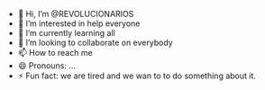 - 👋 Hi, I’m @REVOLUCIONARIOS
- 👀 I’m interested in help everyone
- 🌱 I’m currently learning all
- 💞️ I’m looking to collaborate on everybody
- 📫 How to reach me 
- 😄 Pronouns: ...
- ⚡ Fun fact: we are tired and we wan to to do something about it.

<!---
REVOLUCIONARIOS/REVOLUCIONARIOS is a ✨ special ✨ repository because its `README.md` (this file) appears on your GitHub profile.
You can click the Preview link to take a look at your changes.
--->
